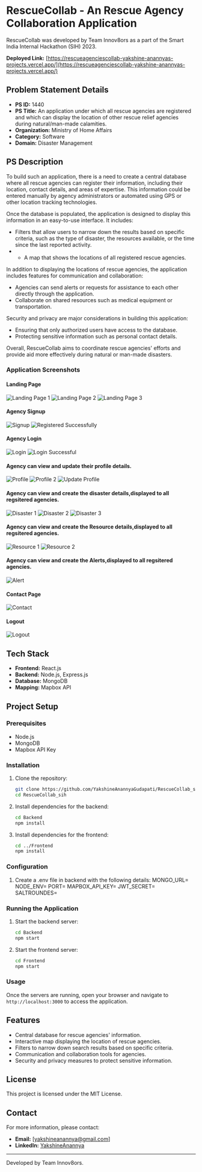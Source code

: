 

# RescueCollab - An Rescue Agency Collaboration Application

RescueCollab was developed by Team Innov8ors as a part of the Smart India Internal Hackathon (SIH) 2023.

**Deployed Link:** [https://rescueagenciescollab-yakshine-anannyas-projects.vercel.app/](https://rescueagenciescollab-yakshine-anannyas-projects.vercel.app/)

## Problem Statement Details

- **PS ID:** 1440
- **PS Title:** An application under which all rescue agencies are registered and which can display the location of other rescue relief agencies during natural/man-made calamities.
- **Organization:** Ministry of Home Affairs
- **Category:** Software
- **Domain:** Disaster Management

## PS Description

To build such an application, there is a need to create a central database where all rescue agencies can register their information, including their location, contact details, and areas of expertise. This information could be entered manually by agency administrators or automated using GPS or other location tracking technologies.



Once the database is populated, the application is designed to display this information in an easy-to-use interface. It includes:

- Filters that allow users to narrow down the results based on specific criteria, such as the type of disaster, the resources available, or the time since the last reported activity.
- - A map that shows the locations of all registered rescue agencies.


In addition to displaying the locations of rescue agencies, the application includes features for communication and collaboration:

- Agencies can send alerts or requests for assistance to each other directly through the application.
- Collaborate on shared resources such as medical equipment or transportation.

Security and privacy are major considerations in building this application:

- Ensuring that only authorized users have access to the database.
- Protecting sensitive information such as personal contact details.

Overall, RescueCollab aims to coordinate rescue agencies' efforts and provide aid more effectively during natural or man-made disasters.
### Application Screenshots

#### Landing Page

![Landing Page 1](Screenshots/LandingPage1.png)
![Landing Page 2](Screenshots/LandingPage2.png)
![Landing Page 3](Screenshots/LandingPage3.png)

#### Agency Signup

![Signup](Screenshots/Signup.png)
![Registered Successfully](Screenshots/RegisteredSuccesfully.png)

#### Agency Login

![Login](Screenshots/Login.png)
![Login Successful](Screenshots/LoginSuccessfull.png)

#### Agency can view and update their profile details.

![Profile](Screenshots/Profile.png)
![Profile 2](Screenshots/Profile2.png)
![Update Profile](Screenshots/UpdateProfile.png)

#### Agency can view and create the disaster details,displayed to all regsitered agencies.

![Disaster 1](Screenshots/Disaster1.png)
![Disaster 2](Screenshots/Disaster2.png)
![Disaster 3](Screenshots/Disaster3.png)

#### Agency can view and create the Resource details,displayed to all regsitered agencies.


![Resource 1](Screenshots/Resource1.png)
![Resource 2](Screenshots/Resource2.png)

#### Agency can view and create the Alerts,displayed to all regsitered agencies.

![Alert](Screenshots/Alert.png)

#### Contact Page

![Contact](Screenshots/Contact.png)

#### Logout

![Logout](Screenshots/logout.png)

## Tech Stack

- **Frontend:** React.js
- **Backend:** Node.js, Express.js
- **Database:** MongoDB
- **Mapping:** Mapbox API

## Project Setup

### Prerequisites

- Node.js
- MongoDB
- Mapbox API Key

### Installation

1. Clone the repository:

   ```bash
   git clone https://github.com/YakshineAnannyaGudapati/RescueCollab_sih.git
   cd RescueCollab_sih
   ```

2. Install dependencies for the backend:

   ```bash
   cd Backend
   npm install
   ```

3. Install dependencies for the frontend:

   ```bash
   cd ../Frontend
   npm install
   ```

### Configuration

1. Create a .env file in backend with the following details:
MONGO_URL=
NODE_ENV=
PORT=
MAPBOX_API_KEY=
JWT_SECRET=
SALTROUNDES=


### Running the Application

1. Start the backend server:

   ```bash
   cd Backend
   npm start
   ```

2. Start the frontend server:

   ```bash
   cd Frontend
   npm start
   ```

### Usage

Once the servers are running, open your browser and navigate to `http://localhost:3000` to access the application.

## Features

- Central database for rescue agencies' information.
- Interactive map displaying the location of rescue agencies.
- Filters to narrow down search results based on specific criteria.
- Communication and collaboration tools for agencies.
- Security and privacy measures to protect sensitive information.

## License

This project is licensed under the MIT License.

## Contact

For more information, please contact:

- **Email:** [yakshineanannya@gmail.com]
- **LinkedIn:** [YakshineAnannya](https://www.linkedin.com/in/yakshineanannya/)

---

Developed by Team Innov8ors.
